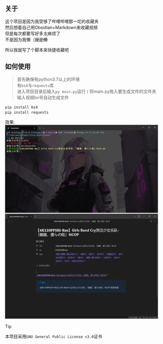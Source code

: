 
## 关于
这个项目是因为我受够了哔哩哔哩那一坨的收藏夹  
然后想着自己用Obsidian+Markdown来收藏视频  
但是每次都要写好多太麻烦了  
不是因为我懒（~~就是懒~~  

所以我就写了个脚本来快捷收藏吧
## 如何使用
> 首先确保有python3.7以上的环境  
> 有`bs4`与`requests`库  
>进入项目目录后输入`py main.py`运行  / 将main.py拖入要生成文件的文件夹
>输入视频bv号自动生成文件  

```python
pip install bs4
pip install requests
```

效果:
![screen-term.png](screen-term.png)
![screen-obsi.png](screen-obsi.png)

> [!TIP] 
> 本项目采用`GNU General Public License v3.0`证书  
